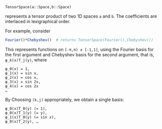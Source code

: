 ```
TensorSpace(a::Space,b::Space)
```

represents a tensor product of two 1D spaces `a` and `b`. The coefficients are interlaced in lexigraphical order.

For example, consider

```julia
Fourier()*Chebyshev()  # returns TensorSpace(Fourier(),Chebyshev())
```

This represents functions on `[-π,π) x [-1,1]`, using the Fourier basis for the first argument and Chebyshev basis for the second argument, that is, `φ_k(x)T_j(y)`, where

```
φ_0(x) = 1,
φ_1(x) = sin x,
φ_2(x) = cos x,
φ_3(x) = sin 2x,
φ_4(x) = cos 2x
…
```

By Choosing `(k,j)` appropriately, we obtain a single basis:

```
φ_0(x)T_0(y) (= 1),
φ_0(x)T_1(y) (= y),
φ_1(x)T_0(y) (= sin x),
φ_0(x)T_2(y), …
```
